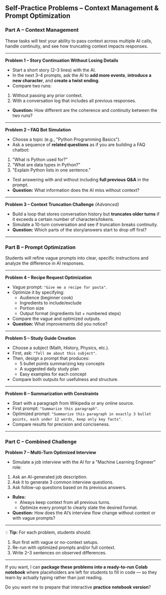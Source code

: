 ## **Self-Practice Problems – Context Management \& Prompt Optimization**

### **Part A – Context Management**

These tasks will test your ability to pass context across multiple AI calls, handle continuity, and see how truncating context impacts responses.

***

**Problem 1 – Story Continuation Without Losing Details**

- Start a short story (2–3 lines) with the AI.
- In the next 3–4 prompts, ask the AI to **add more events**, **introduce a new character**, and **create a twist ending**.
- Compare two runs:

1. Without passing any prior context.
2. With a conversation log that includes all previous responses.
- **Question:** How different are the coherence and continuity between the two runs?

***

**Problem 2 – FAQ Bot Simulation**

- Choose a topic (e.g., "Python Programming Basics").
- Ask a sequence of **related questions** as if you are building a FAQ chatbot:

1. "What is Python used for?"
2. "What are data types in Python?"
3. "Explain Python lists in one sentence."
- Test answering with and without including **full previous Q\&A** in the prompt.
- **Question:** What information does the AI miss without context?

***

**Problem 3 – Context Truncation Challenge** *(Advanced)*

- Build a loop that stores conversation history but **truncates older turns** if it exceeds a certain number of characters/tokens.
- Simulate a 10-turn conversation and see if truncation breaks continuity.
- **Question:** Which parts of the story/answers start to drop off first?

***

### **Part B – Prompt Optimization**

Students will refine vague prompts into clear, specific instructions and analyze the difference in AI responses.

***

**Problem 4 – Recipe Request Optimization**

- Vague prompt: `"Give me a recipe for pasta"`.
- Optimize it by specifying:
    - Audience (beginner cook)
    - Ingredients to include/exclude
    - Portion size
    - Output format (ingredients list + numbered steps)
- Compare the vague and optimized outputs.
- **Question:** What improvements did you notice?

***

**Problem 5 – Study Guide Creation**

- Choose a subject (Math, History, Physics, etc.).
- First, ask: `"Tell me about this subject"`.
- Then, design a prompt that produces:
    - 5 bullet points summarizing key concepts
    - A suggested daily study plan
    - Easy examples for each concept
- Compare both outputs for usefulness and structure.

***

**Problem 6 – Summarization with Constraints**

- Start with a paragraph from Wikipedia or any online source.
- First prompt: `"Summarize this paragraph"`.
- Optimized prompt: `"Summarize this paragraph in exactly 3 bullet points, each under 12 words, keep only key facts"`.
- Compare results for precision and conciseness.

***

### **Part C – Combined Challenge**

**Problem 7 – Multi-Turn Optimized Interview**

- Simulate a job interview with the AI for a "Machine Learning Engineer" role:

1. Ask an AI-generated job description.
2. Ask it to generate 3 common interview questions.
3. Ask follow-up questions based on its previous answers.
- **Rules:**
    - Always keep context from all previous turns.
    - Optimize every prompt to clearly state the desired format.
- **Question:** How does the AI’s interview flow change without context or with vague prompts?

***

💡 **Tip:** For each problem, students should:

1. Run first with vague or no-context setups.
2. Re-run with optimized prompts and/or full context.
3. Write 2–3 sentences on observed differences.

***

If you want, I can **package these problems into a ready-to-run Colab notebook** where placeholders are left for students to fill in code — so they learn by actually typing rather than just reading.

Do you want me to prepare that interactive **practice notebook version**?

